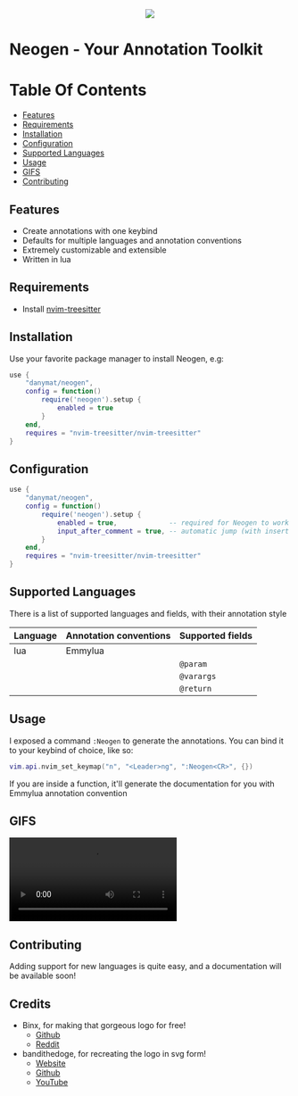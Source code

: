 <div align="center">
  <img src="https://user-images.githubusercontent.com/5306901/130352268-226f51a7-b203-4e74-aa71-2e53cb276ac0.png"><br>
</div>

# Neogen - Your Annotation Toolkit

# Table Of Contents

* [Features](#features)
* [Requirements](#requirements)
* [Installation](#installation)
* [Configuration](#configuration)
* [Supported Languages](#supported-languages)
* [Usage](#usage)
* [GIFS](#gifs)
* [Contributing](#contributing)

## Features

- Create annotations with one keybind
- Defaults for multiple languages and annotation conventions
- Extremely customizable and extensible
- Written in lua

## Requirements

- Install [nvim-treesitter](https://github.com/nvim-treesitter/nvim-treesitter)

## Installation

Use your favorite package manager to install Neogen, e.g:

```lua
use { 
    "danymat/neogen", 
    config = function()
        require('neogen').setup {
            enabled = true
        }
    end,
    requires = "nvim-treesitter/nvim-treesitter"
}
```

## Configuration

```lua
use { 
    "danymat/neogen", 
    config = function()
        require('neogen').setup {
            enabled = true,             -- required for Neogen to work
            input_after_comment = true, -- automatic jump (with insert mode) on inserted annotation
        }
    end,
    requires = "nvim-treesitter/nvim-treesitter"
}
```

## Supported Languages

There is a list of supported languages and fields, with their annotation style

| Language | Annotation conventions | Supported fields |
|---|---|---|
| lua | Emmylua | |
| | | `@param` |
| | | `@varargs` |
| | | `@return` |

## Usage

I exposed a command `:Neogen` to generate the annotations.
You can bind it to your keybind of choice, like so:

```lua
vim.api.nvim_set_keymap("n", "<Leader>ng", ":Neogen<CR>", {})
```

If you are inside a function, it'll generate the documentation for you with Emmylua annotation convention

## GIFS

![](./.images/recording_1.mov)

## Contributing

Adding support for new languages is quite easy, and a documentation will be available soon!

## Credits

- Binx, for making that gorgeous logo for free!
	- [Github](https://github.com/Binx-Codes/)
	- [Reddit](https://www.reddit.com/u/binxatmachine)
- bandithedoge, for recreating the logo in svg form!
	- [Website](https://bandithedoge.com)
	- [Github](https://github.com/bandithedoge)
	- [YouTube](https://youtube.com/bandithedoge)
